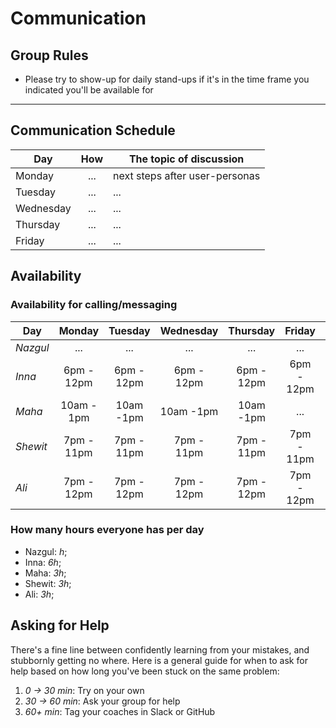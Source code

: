 # Communication

## Group Rules

<!-- any general rules you'd like to set for your group? -->

- Please try to show-up for daily stand-ups if it's in the time frame you
  indicated you'll be available for

---

## Communication Schedule

| Day       | How | The topic of discussion        |
| --------- | :-: | ------------------------------ |
| Monday    | ... | next steps after user-personas |
| Tuesday   | ... | ...                            |
| Wednesday | ... | ...                            |
| Thursday  | ... | ...                            |
| Friday    | ... | ...                            |

<!-- ## Communication Channels

how often will we get in touch on each channel, and what we will discuss there:

- **Issues**:
- **Pull Requests**:
- **GitHub Discussions**: For review
- **Slack/Discord**: Discord
- **Video Calls**: Yes

--- -->

## Availability

### Availability for calling/messaging

| Day      |   Monday   |  Tuesday   | Wednesday  |  Thursday  |   Friday   |  Saturday  |   Sunday   |
| -------- | :--------: | :--------: | :--------: | :--------: | :--------: | :--------: | :--------: |
| _Nazgul_ |    ...     |    ...     |    ...     |    ...     |    ...     |    ...     |    ...     |
| _Inna_   | 6pm - 12pm | 6pm - 12pm | 6pm - 12pm | 6pm - 12pm | 6pm - 12pm | 6pm - 12pm | 11am - 5pm |
| _Maha_   | 10am - 1pm | 10am -1pm  | 10am -1pm  | 10am -1pm  |    ...     | 12pm - 3pm | 11am - 5pm |
| _Shewit_ | 7pm - 11pm | 7pm - 11pm | 7pm - 11pm | 7pm - 11pm | 7pm - 11pm | 7pm - 11pm | 8pm - 11pm |
| _Ali_    | 7pm - 12pm | 7pm - 12pm | 7pm - 12pm | 7pm - 12pm | 7pm - 12pm | 5pm - 8pm  | 11am - 5pm |

### How many hours everyone has per day

- Nazgul: _h_;
- Inna: _6h_;
- Maha: _3h_;
- Shewit: _3h_;
- Ali: _3h_;

## Asking for Help

There's a fine line between confidently learning from your mistakes, and
stubbornly getting no where. Here is a general guide for when to ask for help
based on how long you've been stuck on the same problem:

1. _0 -> 30 min_: Try on your own
2. _30 -> 60 min_: Ask your group for help
3. _60+ min_: Tag your coaches in Slack or GitHub
